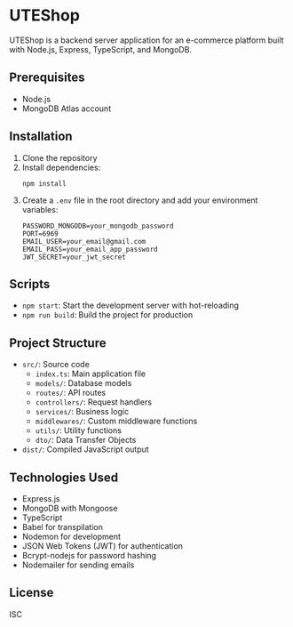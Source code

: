 # UTEShop

UTEShop is a backend server application for an e-commerce platform built with Node.js, Express, TypeScript, and MongoDB.

## Prerequisites

- Node.js
- MongoDB Atlas account

## Installation

1. Clone the repository
2. Install dependencies:
   ```
   npm install
   ```
3. Create a `.env` file in the root directory and add your environment variables:
   ```
   PASSWORD_MONGODB=your_mongodb_password
   PORT=6969
   EMAIL_USER=your_email@gmail.com
   EMAIL_PASS=your_email_app_password
   JWT_SECRET=your_jwt_secret
   ```

## Scripts

- `npm start`: Start the development server with hot-reloading
- `npm run build`: Build the project for production

## Project Structure

- `src/`: Source code
  - `index.ts`: Main application file
  - `models/`: Database models
  - `routes/`: API routes
  - `controllers/`: Request handlers
  - `services/`: Business logic
  - `middlewares/`: Custom middleware functions
  - `utils/`: Utility functions
  - `dto/`: Data Transfer Objects
- `dist/`: Compiled JavaScript output

## Technologies Used

- Express.js
- MongoDB with Mongoose
- TypeScript
- Babel for transpilation
- Nodemon for development
- JSON Web Tokens (JWT) for authentication
- Bcrypt-nodejs for password hashing
- Nodemailer for sending emails

## License

ISC
